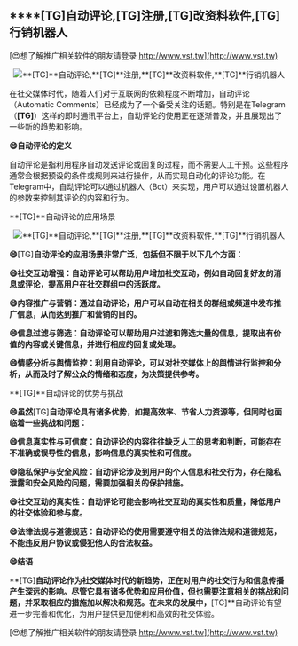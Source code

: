 ## ****[TG]**自动评论,**[TG]**注册,**[TG]**改资料软件,**[TG]**行销机器人**

[😍想了解推广相关软件的朋友请登录 http://www.vst.tw](http://www.vst.tw)

 <center><img src="https://vst.tw/MP4/tuiguang/png/7.png" alt="**[TG]**自动评论,**[TG]**注册,**[TG]**改资料软件,**[TG]**行销机器人"></center>

在社交媒体时代，随着人们对于互联网的依赖程度不断增加，自动评论（Automatic Comments）已经成为了一个备受关注的话题。特别是在Telegram（**[TG]**）这样的即时通讯平台上，自动评论的使用正在逐渐普及，并且展现出了一些新的趋势和影响。

**😄自动评论的定义**

自动评论是指利用程序自动发送评论或回复的过程，而不需要人工干预。这些程序通常会根据预设的条件或规则来进行操作，从而实现自动化的评论功能。在Telegram中，自动评论可以通过机器人（Bot）来实现，用户可以通过设置机器人的参数来控制其评论的内容和行为。

**[TG]**自动评论的应用场景

 <center><img src="https://vst.tw/MP4/tuiguang/png/7.png" alt="**[TG]**自动评论,**[TG]**注册,**[TG]**改资料软件,**[TG]**行销机器人"></center>

**😄**[TG]**自动评论的应用场景非常广泛，包括但不限于以下几个方面：**

**😄社交互动增强：自动评论可以帮助用户增加社交互动，例如自动回复好友的消息或评论，提高用户在社交群组中的活跃度。**

**😄内容推广与营销：通过自动评论，用户可以自动在相关的群组或频道中发布推广信息，从而达到推广和营销的目的。**

**😄信息过滤与筛选：自动评论可以帮助用户过滤和筛选大量的信息，提取出有价值的内容或关键信息，并进行相应的回复或处理。**

**😄情感分析与舆情监控：利用自动评论，可以对社交媒体上的舆情进行监控和分析，从而及时了解公众的情绪和态度，为决策提供参考。**

**[TG]**自动评论的优势与挑战

**😄虽然**[TG]**自动评论具有诸多优势，如提高效率、节省人力资源等，但同时也面临着一些挑战和问题：**

**😄信息真实性与可信度：自动评论的内容往往缺乏人工的思考和判断，可能存在不准确或误导性的信息，影响信息的真实性和可信度。**

**😄隐私保护与安全风险：自动评论涉及到用户的个人信息和社交行为，存在隐私泄露和安全风险的问题，需要加强相关的保护措施。**

**😄社交互动的真实性：自动评论可能会影响社交互动的真实性和质量，降低用户的社交体验和参与度。**

**😄法律法规与道德规范：自动评论的使用需要遵守相关的法律法规和道德规范，不能违反用户协议或侵犯他人的合法权益。**

**😄结语**

**[TG]**自动评论作为社交媒体时代的新趋势，正在对用户的社交行为和信息传播产生深远的影响。尽管它具有诸多优势和应用价值，但也需要注意相关的挑战和问题，并采取相应的措施加以解决和规范。在未来的发展中，**[TG]**自动评论有望进一步完善和优化，为用户提供更加便利和高效的社交体验。

[😍想了解推广相关软件的朋友请登录 http://www.vst.tw](http://www.vst.tw)



